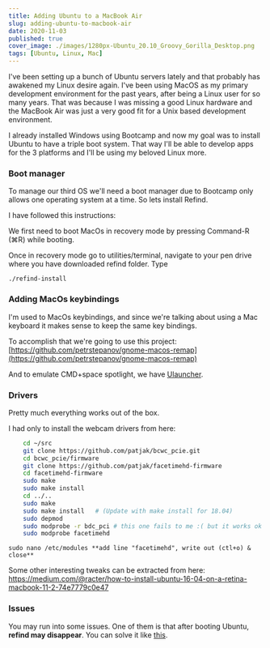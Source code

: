 ```yaml
---
title: Adding Ubuntu to a MacBook Air
slug: adding-ubuntu-to-macbook-air
date: 2020-11-03
published: true
cover_image: ./images/1280px-Ubuntu_20.10_Groovy_Gorilla_Desktop.png
tags: [Ubuntu, Linux, Mac]
---
```


I've been setting up a bunch of Ubuntu servers lately and that probably has awakened my Linux desire again. I've been using MacOS as my primary development environment for the past years, after being a Linux user for so many years. That was because I was missing a good Linux hardware and the MacBook Air was just a very good fit for a Unix based development environment.

I already installed Windows using Bootcamp and now my goal was to install Ubuntu to have a triple boot system. That way I'll be able to develop apps for the 3 platforms and I'll be using my beloved Linux more.

### Boot manager

To manage our third OS we'll need a boot manager due to Bootcamp only allows one operating system at a time. So lets install Refind.

I have followed this instructions:

We first need to boot MacOs in recovery mode by pressing Command-R (⌘R) while booting.

Once in recovery mode go to utilities/terminal, navigate to your pen drive where you have downloaded refind folder. Type

`./refind-install`

### Adding MacOs keybindings

I'm used to MacOs keybindings, and since we're talking about using a Mac keyboard it makes sense to keep the same key bindings.

To accomplish that we're going to use this project: [https://github.com/petrstepanov/gnome-macos-remap](https://github.com/petrstepanov/gnome-macos-remap)

And to emulate CMD+space spotlight, we have [Ulauncher](https://ulauncher.io/).

### Drivers

Pretty much everything works out of the box.

I had only to install the webcam drivers from here:

```bash
    cd ~/src
    git clone https://github.com/patjak/bcwc_pcie.git
    cd bcwc_pcie/firmware
    git clone https://github.com/patjak/facetimehd-firmware
    cd facetimehd-firmware
    sudo make
    sudo make install
    cd ../..
    sudo make
    sudo make install   # (Update with make install for 18.04)
    sudo depmod
    sudo modprobe -r bdc_pci # this one fails to me :( but it works ok
    sudo modprobe facetimehd
```

`sudo nano /etc/modules **add line "facetimehd", write out (ctl+o) & close**`

Some other interesting tweaks can be extracted from here: <https://medium.com/@racter/how-to-install-ubuntu-16-04-on-a-retina-macbook-11-2-74e7779c0e47>

### Issues

You may run into some issues. One of them is that after booting Ubuntu, **refind may disappear**. You can solve it like [this](https://askubuntu.com/a/936459).
